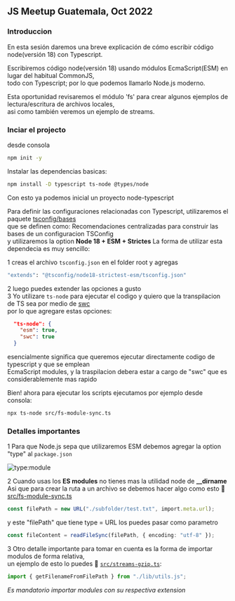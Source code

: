 ## JS Meetup Guatemala, Oct 2022

### Introduccion

En esta sesión daremos una breve explicación de cómo escribir código node(versión 18) con Typescript.

Escribiremos código node(versión 18) usando módulos EcmaScript(ESM) en lugar del habitual CommonJS,  
todo con Typescript; por lo que podemos llamarlo Node.js moderno.

Esta oportunidad revisaremos el módulo 'fs' para crear algunos ejemplos de lectura/escritura de archivos locales,  
asi como también veremos un ejemplo de streams.

### Inciar el projecto

desde consola

```bash
npm init -y
```

Instalar las dependencias basicas:

```bash
npm install -D typescript ts-node @types/node
```

Con esto ya podemos inicial un proyecto node-typescript

Para definir las configuraciones relacionadas con Typescript, utilizaremos el paquete [tsconfig/bases](https://github.com/tsconfig/bases)  
que se definen como: Recomendaciones centralizadas para construir las bases de un configuracion TSConfig  
y utilizaremos la option **Node 18 + ESM + Strictes**
La forma de utilizar esta dependecia es muy sencillo:

1 creas el archivo `tsconfig.json` en el folder root y agregas

```bash
"extends": "@tsconfig/node18-strictest-esm/tsconfig.json"
```

2 luego puedes extender las opciones a gusto  
3 Yo utilizare `ts-node` para ejecutar el codigo y quiero que la transpilacion de TS sea por medio
de [swc](https://swc.rs/)  
por lo que agregare estas opciones:

```json
  "ts-node": {
    "esm": true,
    "swc": true
  }
```

esencialmente significa que queremos ejecutar directamente codigo de typescript y que se emplean  
EcmaScript modules, y la traspilacion debera estar a cargo de "swc" que es considerablemente mas rapido

Bien! ahora para ejecutar los scripts ejecutamos por ejemplo desde consola:

```bash
npx ts-node src/fs-module-sync.ts
```

### Detalles importantes

1 Para que Node.js sepa que utilizaremos ESM debemos agregar la option "type" al `package.json`

![type:module](https://losormorpino-public-media.s3.us-east-2.amazonaws.com/ja106hf.png)

2 Cuando usas los **ES modules** no tienes mas la utilidad node de **\_\_dirname**  
Asi que para crear la ruta a un archivo se debemos hacer algo como esto
👀 [src/fs-module-sync.ts](src/fs-module-sync.ts)

```ts
const filePath = new URL("./subfolder/test.txt", import.meta.url);
```

y este "filePath" que tiene type = URL los puedes pasar como parametro

```ts
const fileContent = readFileSync(filePath, { encoding: "utf-8" });
```

3 Otro detalle importante para tomar en cuenta es la forma de importar modulos de forma
relativa,  
un ejemplo de esto lo puedes 👀 [`src/streams-gzip.ts`](src/streams-gzip.ts):

```ts
import { getFilenameFromFilePath } from "./lib/utils.js";
```

_Es mandatorio importar modules con su respectiva extension_
